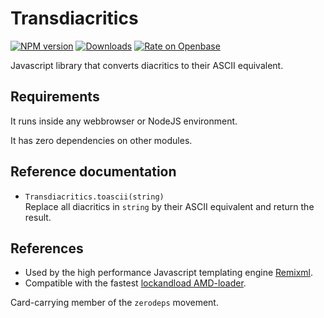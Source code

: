 <h1>Transdiacritics</h1>

[![NPM version](http://img.shields.io/npm/v/transdiacritics.svg?style=flat)](https://npmjs.org/package/transdiacritics)
[![Downloads](https://img.shields.io/npm/dm/transdiacritics.svg?style=flat)](https://npmjs.org/package/transdiacritics)
[![Rate on Openbase](https://badges.openbase.io/js/rating/transdiacritics.svg)](https://openbase.io/js/transdiacritics?utm_source=embedded&utm_medium=badge&utm_campaign=rate-badge)

Javascript library that converts diacritics to their ASCII equivalent.

## Requirements

It runs inside any webbrowser or NodeJS environment.

It has zero dependencies on other modules.

## Reference documentation

- `Transdiacritics.toascii(string)`<br />
  Replace all diacritics in `string` by their ASCII equivalent and return
  the result.

## References

- Used by the high performance Javascript templating engine
  [Remixml](http://remixml.org/).
- Compatible with the
  fastest [lockandload AMD-loader](https://www.npmjs.com/package/lockandload).

Card-carrying member of the `zerodeps` movement.
